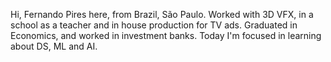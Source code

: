 Hi, Fernando Pires here, from Brazil, São Paulo.
Worked with 3D VFX, in a school as a teacher and in house production for TV ads.
Graduated in Economics, and worked in investment banks.
Today I'm focused in learning about DS, ML and AI. 
